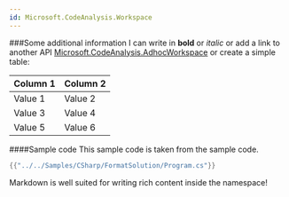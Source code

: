 ```yaml
---
id: Microsoft.CodeAnalysis.Workspace
---
```

###Some additional information
I can write in **bold** or *italic* or add a link to another API [Microsoft.CodeAnalysis.AdhocWorkspace](Microsoft.CodeAnalysis.AdhocWorkspace.yml)  or create a simple table:

| Column 1   | Column 2     |
|------------|--------------|
| Value 1    | Value 2      |
| Value 3    | Value 4      |
| Value 5    | Value 6      |

####Sample code
This sample code is taken from the sample code.
```csharp
{{"../../Samples/CSharp/FormatSolution/Program.cs"}}
```

Markdown is well suited for writing rich content inside the namespace!
